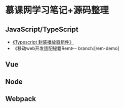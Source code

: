# 慕课网学习笔记+源码整理

## JavaScript/TypeScript

- [《Typescript 封装播放器组件》](ts-player)
- 《移动web开发适配秘籍Rem》-- branch:[rem-demo]

## Vue


## Node

## Webpack


